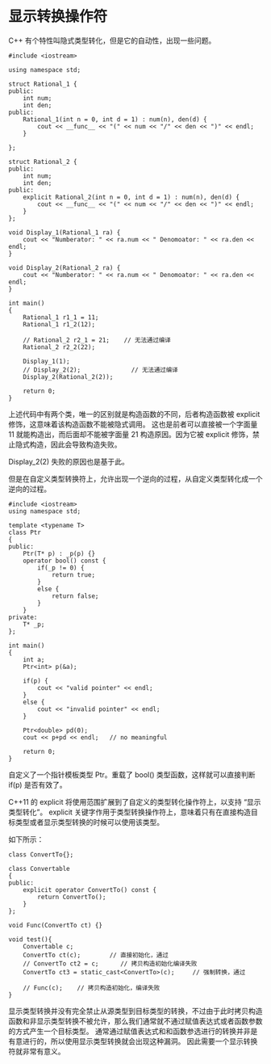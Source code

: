 # 显示转换操作符

C++ 有个特性叫隐式类型转化，但是它的自动性，出现一些问题。

```
#include <iostream>

using namespace std;

struct Rational_1 {
public:
    int num;
    int den;
public:
    Rational_1(int n = 0, int d = 1) : num(n), den(d) {
        cout << __func__ << "(" << num << "/" << den << ")" << endl;
    }

};

struct Rational_2 {
public:
    int num;
    int den;
public:
    explicit Rational_2(int n = 0, int d = 1) : num(n), den(d) {
        cout << __func__ << "(" << num << "/" << den << ")" << endl;
    }
};

void Display_1(Rational_1 ra) {
    cout << "Numberator: " << ra.num << " Denomoator: " << ra.den << endl;
}

void Display_2(Rational_2 ra) {
    cout << "Numberator: " << ra.num << " Denomoator: " << ra.den << endl;
}

int main()
{
    Rational_1 r1_1 = 11;
    Rational_1 r1_2(12);

    // Rational_2 r2_1 = 21;    // 无法通过编译
    Rational_2 r2_2(22);

    Display_1(1);
    // Display_2(2);              // 无法通过编译
    Display_2(Rational_2(2));

    return 0;
}
```

上述代码中有两个类，唯一的区别就是构造函数的不同，后者构造函数被 explicit 修饰，这意味着该构造函数不能被隐式调用。
这也是前者可以直接被一个字面量 11 就能构造出，而后面却不能被字面量 21 构造原因。因为它被 explicit 修饰，禁止隐式构造，因此会导致构造失败。

Display_2(2) 失败的原因也是基于此。

但是在自定义类型转换符上，允许出现一个逆向的过程，从自定义类型转化成一个逆向的过程。

```
#include <iostream>
using namespace std;

template <typename T>
class Ptr
{
public:
    Ptr(T* p) : _p(p) {}
    operator bool() const {
        if(_p != 0) {
            return true;
        }
        else {
            return false;
        }
    }
private:
    T* _p;
};

int main()
{
    int a;
    Ptr<int> p(&a);

    if(p) {
        cout << "valid pointer" << endl;
    }
    else {
        cout << "invalid pointer" << endl;
    }

    Ptr<double> pd(0);
    cout << p+pd << endl;   // no meaningful

    return 0;
}
```

自定义了一个指针模板类型 Ptr。重载了 bool() 类型函数，这样就可以直接判断 if(p) 是否有效了。

C++11 的 explicit 将使用范围扩展到了自定义的类型转化操作符上，以支持 “显示类型转化”。 explicit 关键字作用于类型转换操作符上，意味着只有在直接构造目标类型或者显示类型转换的时候可以使用该类型。

如下所示：

```
class ConvertTo{};

class Convertable
{
public:
    explicit operator ConvertTo() const {
        return ConvertTo();
    }
};

void Func(ConvertTo ct) {}

void test(){
    Convertable c;
    ConvertTo ct(c);        // 直接初始化，通过
    // ConvertTo ct2 = c;      // 拷贝构造初始化编译失败
    ConvertTo ct3 = static_cast<ConvertTo>(c);     // 强制转换，通过

    // Func(c);    // 拷贝构造初始化，编译失败
}
```

显示类型转换并没有完全禁止从源类型到目标类型的转换，不过由于此时拷贝构造函数和非显示类型转换不被允许，那么我们通常就不通过赋值表达式或者函数参数的方式产生一个目标类型。
通常通过赋值表达式和和函数参选进行的转换并非是有意进行的，所以使用显示类型转换就会出现这种漏洞。
因此需要一个显示转换符就非常有意义。